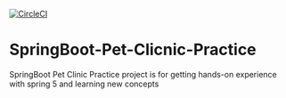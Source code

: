 [![CircleCI](https://circleci.com/gh/lalitchilka/SpringBoot-Pet-Clinic-Practice.svg?style=svg)](https://circleci.com/gh/lalitchilka/SpringBoot-Pet-Clinic-Practice)

# SpringBoot-Pet-Clicnic-Practice

SpringBoot Pet Clinic Practice project is for getting hands-on experience with spring 5 and learning new concepts